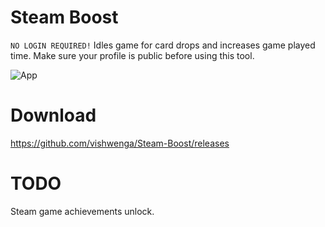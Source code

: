 # Steam Boost 
`NO LOGIN REQUIRED!` Idles game for card drops and increases game played time. Make sure your profile is public before using this tool.


![App](http://i.imgur.com/2tVXQjZ.png)


# Download
https://github.com/vishwenga/Steam-Boost/releases

# TODO
Steam game achievements unlock.

